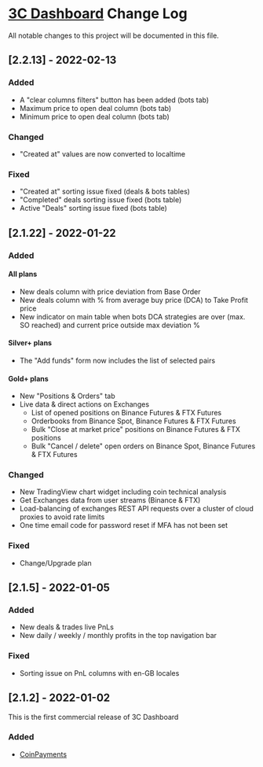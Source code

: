 # [3C Dashboard](https://www.3cdashboard.com) Change Log
All notable changes to this project will be documented in this file.

 ## [2.2.13] - 2022-02-13
 
### Added
- A "clear columns filters" button has been added (bots tab)
- Maximum price to open deal column (bots tab)
- Minimum price to open deal column (bots tab)
 
### Changed
- "Created at" values are now converted to localtime
 
### Fixed
- "Created at" sorting issue fixed (deals & bots tables)
- "Completed" deals sorting issue fixed (bots table)
- Active "Deals" sorting issue fixed (bots table)

 
## [2.1.22] - 2022-01-22
 
### Added
#### All plans
- New deals column with price deviation from Base Order
- New deals column with % from average buy price (DCA) to Take Profit price
- New indicator on main table when bots DCA strategies are over (max. SO reached) and current price outside max deviation %
  
#### Silver+ plans
- The "Add funds" form now includes the list of selected pairs

#### Gold+ plans
- New "Positions & Orders" tab
- Live data & direct actions on Exchanges
  - List of opened positions on Binance Futures & FTX Futures
  - Orderbooks from Binance Spot, Binance Futures & FTX Futures
  - Bulk "Close at market price" positions on Binance Futures & FTX positions
  - Bulk "Cancel / delete" open orders on Binance Spot, Binance Futures & FTX Futures
 
### Changed
- New TradingView chart widget including coin technical analysis
- Get Exchanges data from user streams (Binance & FTX)
- Load-balancing of exchanges REST API requests over a cluster of cloud proxies to avoid rate limits
- One time email code for password reset if MFA has not been set
 
### Fixed
- Change/Upgrade plan


## [2.1.5] - 2022-01-05

### Added
- New deals & trades live PnLs
- New daily / weekly / monthly profits in the top navigation bar

### Fixed
- Sorting issue on PnL columns with en-GB locales

 
## [2.1.2] - 2022-01-02
 
This is the first commercial release of 3C Dashboard
   
### Added
- [CoinPayments](https://coinpayments.net)
